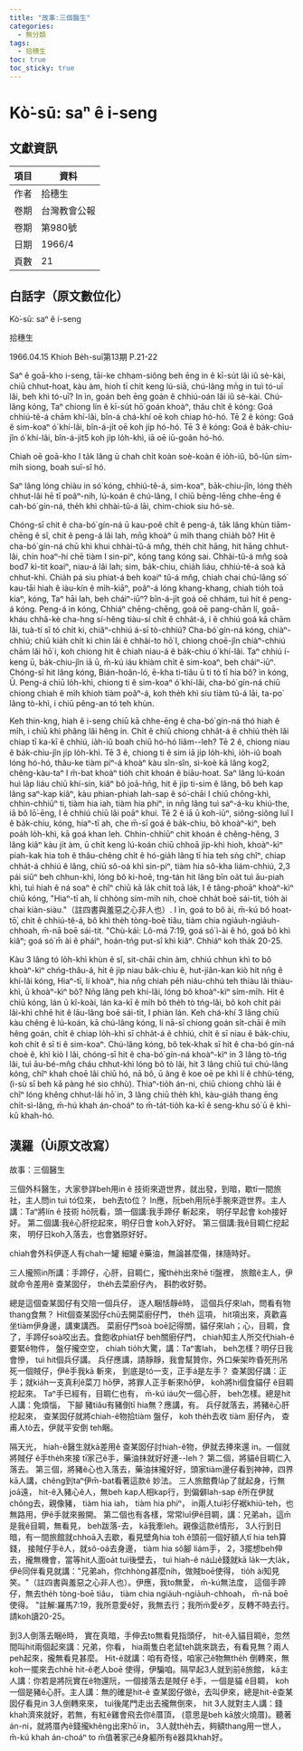 ```yaml
---
title: "故事:三個醫生"
categories:
  - 無分類
tags:
  - 拾穗生 
toc: true
toc_sticky: true
---
```


# Kò͘-sū: saⁿ ê i-seng

## 文獻資訊

| 項目 | 資料 |
|---|---|
| 作者 | 拾穗生  |
| 卷期 | 台灣教會公報 |
| 卷期 | 第980號 |
| 日期 | 1966/4 |
| 頁數 | 21 |

## 白話字（原文數位化）

Kò͘-sū: saⁿ ê i-seng

拾穗生

1966.04.15 Khioh Be̍h-suī第13期 P.21-22

Saⁿ ê goā-kho i-seng, tāi-ke chham-siông beh ēng in ê kī-su̍t lâi iû sè-kài, chiū chhut-hoat, kàu àm, hioh tī chi̍t keng lú-siā, chú-lâng mn̄g in tuì tó-uī lâi, beh khì tó-uī? In ìn, goán beh ēng goán ê chhiú-oán lâi iû sè-kài. Chú-lâng kóng, Taⁿ chiong lín ê kī-su̍t hō͘ goán khoàⁿ, thâu chi̍t ê kóng: Goá chhiú-tê-á chām khí-lâi, bîn-á chá-khí oē koh chiap hó-hó. Tē 2 ê kóng: Goá ê sim-koaⁿ ó͘ khí-lâi, bîn-á-ji̍t oē koh ji̍p hó-hó. Tē 3 ê kóng: Goá ê ba̍k-chiu-jîn ó͘ khí-lâi, bîn-á-jit5 koh ji̍p lo̍h-khì, iā oē iū-goân hó-hó.

Chiah oē goā-kho I ta̍k lâng ū chah chi̍t koàn soè-koàn ê io̍h-iû, bô-lūn sím-mi̍h siong, boah suî-sî hó.

Saⁿ lâng lóng chiàu in só͘ kóng, chhiú-tê-á, sim-koaⁿ, ba̍k-chiu-jîn, lóng the̍h chhut-lâi hē tī poâⁿ-nih, lú-koán ê chú-lâng, I chiū bēng-lēng chhe-ēng ê cah-bó͘ gín-ná, the̍h khì chhài-tû-á lāi, chim-chiok siu hó-sè.

Chóng-sī chit ê cha-bó͘ gín-ná ū kau-poê chi̍t ê peng-á, ta̍k lâng khùn tiām-chēng ê sî, chit ê peng-á lâi lah, mn̄g khoàⁿ ū mi̍h thang chia̍h bô? Hit ê cha-bó͘ gín-ná chū khì khui chhài-tû-á mn̂g, the̍h chit hāng, hit hāng chhut-lâi, chin hoaⁿ-hí chē tiàm I sin-piⁿ, kóng tang kóng sai. Chhài-tû-á mn̂g soà bod7 kì-tit koaiⁿ, niau-á lâi lah; sim, ba̍k-chiu, chia̍h liáu, chhiú-tê-á soà kā chhut-khì. Chia̍h pá siu phiat-á beh koaiⁿ tû-á mn̂g, chiah chai chú-lâng só͘ kau-tāi hiah ê iàu-kín ê mi̍h-kiāⁿ, poâⁿ-á lóng khang-khang, chiah tio̍h toā kiaⁿ, kóng, Taⁿ hāi lah, beh cháiⁿ-iūⁿ? bîn-á-ji̍t goá oē chhám, tuì hit ê peng-á kóng. Peng-á ìn kóng, Chhiáⁿ chēng-chēng, goá oē pang-chān lí, goā-kháu chhâ-kè cha-hng sí-hêng tiàu-sí chi̍t ê chha̍t-á, i ê chhiú goá kā chām lâi, tuà-tí sī tó chi̍t ki, chiâⁿ-chhiú á-sī tò-chhiú? Cha-bó͘ gín-ná kóng, chiàⁿ-chhiú; chiū kia̍h chi̍t ki chin lāi ê chhài-to hō͘ I, chiong choē-jîn chiàⁿ-chhiú chām lâi hō͘ i, koh chiong hit ê chiah niau-á ê ba̍k-chiu ó͘ khí-lâi. Taⁿ chhiú í-keng ū, ba̍k-chiu-jîn iā ū, m̄-kú iáu khiàm chi̍t ê sim-koaⁿ, beh cháiⁿ-iūⁿ. Chóng-sī hit lâng kóng, Bián-hoân-ló, ē-kha ti-tiâu ū ti tó tī hia bô? ìn kóng, Ū. Peng-á chiū lo̍h-khì, chiong ti ê sim-koaⁿ ó͘ khí-lâi, cha-bó͘ gín-ná chiū chiong chiah ê mi̍h khioh tiàm poâⁿ-á, koh the̍h khì siu tiàm tû-á lāi, ta-po͘ lâng tò-khì, i chiū pêng-an tó teh khùn.

Keh thin-kng, hiah ê i-seng chiū kā chhe-ēng ê cha-bó͘ gín-ná thó hiah ê mi̍h, i chiū khì phâng lâi hêng in. Chi̍t ê chiū chiong chha̍t-á ê chhiú the̍h lâi chiap tī ka-kī ê chhiú, ia̍h-iû boah chiū hó-hó liâm--leh? Tē 2 ê, chiong niau ê ba̍k-chiu-jîn ji̍p lo̍h-khì. Tē 3 ê, chiong ti ê sim iā ji̍p lo̍h-khì, io̍h-iû boah lóng hó-hó, thâu-ke tiàm piⁿ-á khoàⁿ kàu sîn-sîn, sì-koè kā lâng kog2, chêng-kàu-taⁿ I m̄-bat khoàⁿ tio̍h chit khoán ê biāu-hoat. Saⁿ lâng lú-koán huì la̍p liáu chiū khí-sin, kiâⁿ bô joā-hn̄g, hit ê ji̍p ti-sim ê lâng, bô beh kap lâng saⁿ-kap kiâⁿ, kàu phian-phiah lah-sap ê só͘-chāi I chiū chông-khì, chhin-chhiūⁿ ti, tiàm hia iah, tiàm hia phiⁿ, in nn̄g lâng tuì saⁿ-á-ku khiú-the, iā bô lō͘-ēng, I ê chhiú chiū lâi poāⁿ khui. Tē 2 ê iā ū koh-iūⁿ, siông-siông luî I ê ba̍k-chiu, kóng, hiaⁿ-tī ah, che m̄-sī goá ê ba̍k-chiu, bô khoàⁿ-kìⁿ, beh poa̍h lo̍h-khì, kā goá khan leh. Chhin-chhiūⁿ chit khoán ê chêng-hêng, 3 lâng kiâⁿ kàu ji̍t àm, ū chi̍t keng lú-koán chiū chhoā ji̍p-khì hioh, khoàⁿ-kìⁿ piah-kak hia toh ê thâu-chêng chi̍t ê hó-gia̍h lâng tī hia teh sǹg chîⁿ, chiap chha̍t-á chhiú ê lâng, chiū sô-oá khì sin-piⁿ, tiàm hia sô-kha liám-chhiú, 2,3 pái siūⁿ beh chhun-khì, lóng bô ki-hoē, tng-tán hit lâng bīn oa̍t tuì āu-piah khì, tuì hiah ê ná soaⁿ ê chîⁿ chiū kā la̍k chi̍t toā la̍k, I ê tâng-phoāⁿ khoàⁿ-kìⁿ chiū kóng, "Hiaⁿ-tī ah, lí chhòng sím-mi̍h nih, choè chha̍t boē sái-tit, tio̍h ài chai kiàn-siàu."（註四書與羞惡之心非人也）. I ìn, goá to bô ài, m̄-kú bô hoat-tō͘, chit ê chhiú-tê-á, bô khì the̍h tòng-boē tiâu, tiàm chia ngia̍uh-ngia̍uh-chhoah, m̄-nā boē sái-tit. "Chù-kái: Lô-má 7:19, goá só͘ ì-ài ê hó, goá bô khì kiâⁿ; goá só͘ m̄ ài ê pháiⁿ, hoán-tńg put-sî khì kiâⁿ. Chhiáⁿ koh tha̍k 20-25.

Kàu 3 lâng tó lo̍h-khì khùn ê sî, sit-chāi chin àm, chhiú chhun khì to bô khoàⁿ-kìⁿ chńg-thâu-á, hit ê ji̍p niau ba̍k-chiu ê, hut-jiân-kan kiò hit nn̄g ê khí-lâi kóng, Hiaⁿ-tī, lí khoàⁿ, hia nn̄g chiah pe̍h niáu-chhú teh thiàu lâi thiàu-khì, ū khoàⁿ-kìⁿ bô? Nn̄g lâng peh khí-lâi, lóng bô khoàⁿ-kìⁿ sím-mi̍h. Hit ê chiū kóng, lán ū kî-koài, lán ka-kī ê mi̍h bô the̍h tò tńg-lâi, bô koh chi̍t pài lâi-khì chhē hit ê lāu-lâng boē sái-tit, I phiàn lán. Keh chá-khí 3 lâng chiū kàu chêng ê lú-koán, kā chú-lâng kóng, lí nā-sī chiong goán si̍t-chāi ê mi̍h hêng goán, chi̍t ê chiap lo̍h-khì sī chha̍t-á ê chhiú, chi̍t ê sī niau ê ba̍k-chiu, koh chi̍t ê sī ti ê sim-koaⁿ. Chú-lâng kóng, bô tek-khak sī hit ê cha-bó gín-ná choè ê, khì kiò I lâi, chóng-sī hit ê cha-bó͘ gín-ná khoàⁿ-kìⁿ in 3 lâng tò-tńg lâi, tuì āu-bé-mn̂g cháu chhut-khì lóng bô tò lâi, hit 3 lâng chiū tuì chú-lâng kóng, chîⁿ khah choē lâi chiū hó, nā bô, ū âng ê koe oē pe khì lí ê chhù-téng, (ì-sù sī beh kā pàng hé sio chhù). Thiaⁿ-tio̍h án-ni, chiū chiong chhù lāi ê chîⁿ lóng khêng chhut-lâi hō͘ in, 3 lâng chiū the̍h khì, kàu-gia̍h thang ēng chi̍t-sì-lâng, m̄-hú khah án-choáⁿ to m̄-ta̍t-tio̍h ka-kī ê seng-khu só͘ ū ê khì-kū khah-hó.

## 漢羅（Ùi原文改寫）

故事：三個醫生

三個外科醫生，大家參詳beh用in ê 技術來遊世界，就出發，到暗，歇tī一間旅社，主人問in tuì tó位來， beh去tó位？ In應，阮beh用阮ê手腕來遊世界。主人講：Taⁿ將lín ê 技術 hō͘阮看，頭一個講:我手蹄仔 斬起來， 明仔早起會 koh接好好。 第二個講:我ê心肝挖起來，明仔日會 koh入好好。 第三個講:我ê目睭仁挖起來， 明仔日koh入落去，也會猶原好好。

chiah會外科伊逐人有chah一罐 細罐 ê藥油，無論甚麼傷，抹隨時好。

三人攏照in所講：手蹄仔，心肝，目睭仁，攏the̍h出來hē tī盤裡， 旅館ê主人，伊就命令差用ê 查某囡仔， the̍h去菜廚仔內， 斟酌收好勢。

總是這個查某囡仔有交陪一個兵仔， 逐人睏恬靜ê時， 這個兵仔來lah，問看有物thang食無？ Hit個查某囡仔chū去開菜廚仔門， the̍h 這項， hit項出來，真歡喜坐tiàm伊身邊，講東講西。 菜廚仔門soà boē記得關，貓仔來lah；心，目睭，食了，手蹄仔soà咬出去。食飽收phiat仔 beh關廚仔門， chiah知主人所交代hiah-ê要緊ê物件， 盤仔攏空空， chiah tio̍h大驚，講：Taⁿ害lah， beh怎樣？明仔日我會慘， tuì hit個兵仔講。 兵仔應講，請靜靜，我會幫贊你，外口柴架昨昏死刑吊死一個賊仔，伊ê手我kā 斬來， 到底是tó一支，正手á是左手？ 查某囡仔講：正手；就kia̍h一支真利ê菜刀 hō͘伊，將罪人正手斬來hō͘伊， koh將hi個食貓仔 ê目睭挖起來。 Taⁿ手已經有，目睭仁也有， m̄-kú iáu欠一個心肝， beh怎樣。總是hit人講：免煩惱， 下腳 豬tiâu有豬倒tī hia無？應講，有。 兵仔就落去，將豬ê心肝挖起來， 查某囡仔就將chiah-ê物拾tiàm 盤仔， koh the̍h去收 tiàm 廚仔內， 查甫人tò去，伊就平安倒 teh睏。

隔天光， hiah-ê醫生就kā差用ê 查某囡仔討hiah-ê物，伊就去捧來還 in。一個就將賊仔 ê手the̍h來接 tī家己ê手，藥油抹就好好連--leh？ 第二個，將貓ê目睭仁入落去。 第三個，將豬ê心也入落去，藥油抹攏好好，頭家tiàm邊仔看到神神，四界kā人講，chêng到taⁿ伊m̄-bat看著這款ê 妙法。 三人旅館費la̍p了就起身，行無joā遠， hit-ê入豬心ê人，無beh kap人相kap行，到偏僻lah-sap ê所在伊就chông去，親像豬， tiàm hia iah， tiàm hia phiⁿ， in兩人tuì衫仔裾khiú-teh，也無路用，伊ê手就來搬開。 第二個也有各樣，常常luî伊ê目睭，講：兄弟ah，這m̄是我ê目睭，無看見， beh跋落-去， kā我牽leh。親像這款ê情形， 3人行到日暗，有一間旅館就chhoā入去歇，看見壁角hia toh ê頭前一個好額人tī hia teh算錢， 接賊仔手ê人，就sô-oá去身邊， tiàm hia sô腳 liám手， 2，3擺想beh伸去，攏無機會，當等hit人面oa̍t tuì後壁去， tuì hiah-ê ná山ê錢就kā la̍k一大la̍k，伊ê同伴看見就講："兄弟ah，你chhòng甚麼nih，做賊boē使得， tio̍h ài知見笑。"（註四書與羞惡之心非人也）。伊應，我to無愛， m̄-kú無法度， 這個手蹄仔，無去the̍h tòng-boē tiâu， tiàm chia ngia̍uh-ngia̍uh-chhoah， m̄-nā boē 使得。 "註解:羅馬7:19，我所意愛ê好，我無去行；我所m̄愛ê歹，反轉不時去行。請koh讀20-25。

到3人倒落去睏ê時， 實在真暗，手伸去to無看見指頭仔， hit-ê入貓目睭ê，忽然間叫hit兩個起來講：兄弟，你看， hia兩隻白老鼠teh跳來跳去，有看見無？兩人peh起來，攏無看見甚麼。 Hit-ê就講：咱有奇怪，咱家己ê物無the̍h 倒轉來，無koh一擺來去chhē hit-ê老人boē 使得，伊騙咱。隔早起3人就到前ê旅館， kā主人講：你若是將阮實在ê物還阮，一個接落去是賊仔 ê手，一個是貓 ê目睭， koh一個是豬ê心肝。主人講：無的確是hit-ê 查某囡仔做ê，去叫伊來，總是hit-ê查某囡仔看見in 3人倒轉來來， tuì後尾門走出去攏無倒來， hit 3人就對主人講：錢khah濟來就好，若無，有紅ê雞會飛去你ê厝頂， (意思是beh kā放火燒厝)。聽著 án-ni，就將厝內ê錢攏khêng出來hō͘ in， 3人就the̍h去，夠額thang用一世人， m̄-kú khah án-choáⁿ to m̄值著家己ê身軀所有ê器具khah好。
